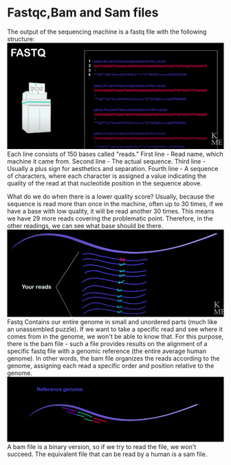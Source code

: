 # Fastqc,Bam and Sam files 

The output of the sequencing machine is a fastq file with the following structure:
![alt text](bam1.png)
Each line consists of 150 bases called "reads."
First line - Read name, which machine it came from.
Second line - The actual sequence.
Third line - Usually a plus sign for aesthetics and separation.
Fourth line - A sequence of characters, where each character is assigned a value indicating the quality of the read at that nucleotide position in the sequence above.

What do we do when there is a lower quality score?
Usually, because the sequence is read more than once in the machine, often up to 30 times, if we have a base with low quality, it will be read another 30 times. This means we have 29 more reads covering the problematic point. Therefore, in the other readings, we can see what base should be there.
![alt text](bam2.png)
Fastq Contains our entire genome in small and unordered parts (much like an unassembled puzzle). If we want to take a specific read and see where it comes from in the genome, we won't be able to know that. For this purpose, there is the bam file - such a file provides results on the alignment of a specific fastq file with a genomic reference (the entire average human genome). In other words, the bam file organizes the reads according to the genome, assigning each read a specific order and position relative to the genome.
![alt text](bam3.png)
A bam file is a binary version, so if we try to read the file, we won't succeed. The equivalent file that can be read by a human is a sam file.






